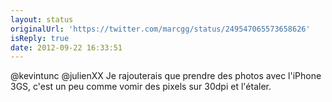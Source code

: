 ```yaml
---
layout: status
originalUrl: 'https://twitter.com/marcgg/status/249547065573658626'
isReply: true
date: 2012-09-22 16:33:51
---
```


@kevintunc @julienXX Je rajouterais que prendre des photos avec l'iPhone 3GS, c'est un peu comme vomir des pixels sur 30dpi et l'étaler.
